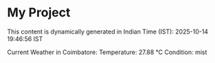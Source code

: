 # My Project

This content is dynamically generated in Indian Time (IST): 2025-10-14 19:46:56 IST


Current Weather in Coimbatore:
Temperature: 27.88 °C
Condition: mist
